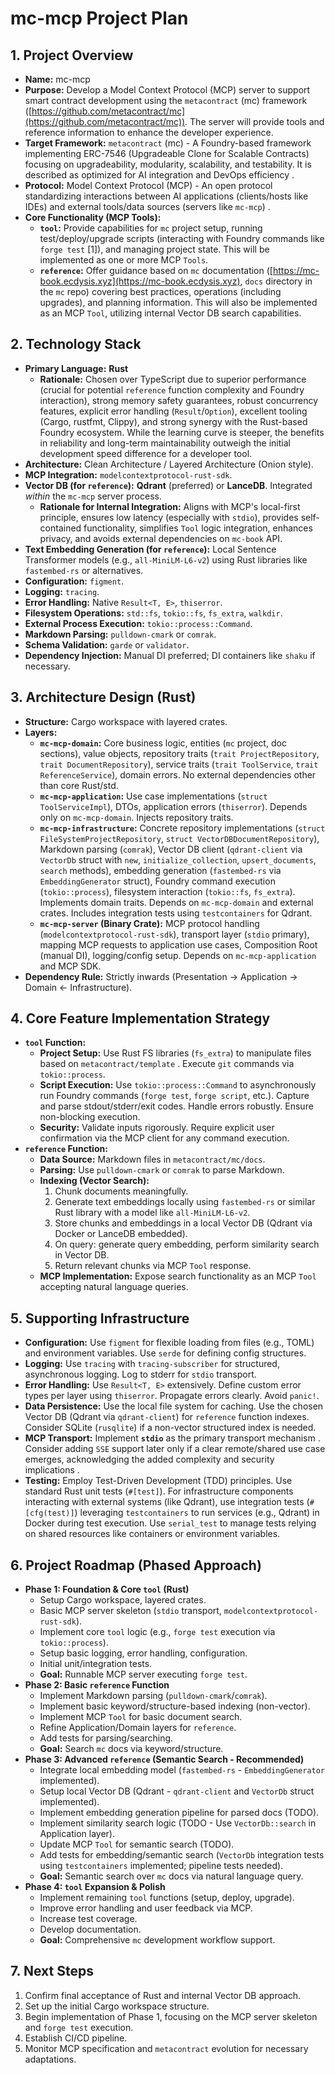 # mc-mcp Project Plan

## 1. Project Overview

*   **Name:** mc-mcp
*   **Purpose:** Develop a Model Context Protocol (MCP) server to support smart contract development using the `metacontract` (mc) framework ([https://github.com/metacontract/mc](https://github.com/metacontract/mc)). The server will provide tools and reference information to enhance the developer experience.
*   **Target Framework:** `metacontract` (mc) - A Foundry-based framework implementing ERC-7546 (Upgradeable Clone for Scalable Contracts) focusing on upgradeability, modularity, scalability, and testability. It is described as optimized for AI integration and DevOps efficiency .
*   **Protocol:** Model Context Protocol (MCP) - An open protocol standardizing interactions between AI applications (clients/hosts like IDEs) and external tools/data sources (servers like `mc-mcp`) .
*   **Core Functionality (MCP Tools):**
    *   **`tool`:** Provide capabilities for `mc` project setup, running test/deploy/upgrade scripts (interacting with Foundry commands like `forge test` [1]), and managing project state. This will be implemented as one or more MCP `Tools`.
    *   **`reference`:** Offer guidance based on `mc` documentation ([https://mc-book.ecdysis.xyz](https://mc-book.ecdysis.xyz), `docs` directory in the `mc` repo) covering best practices, operations (including upgrades), and planning information. This will also be implemented as an MCP `Tool`, utilizing internal Vector DB search capabilities.

## 2. Technology Stack

*   **Primary Language:** **Rust**
    *   **Rationale:** Chosen over TypeScript due to superior performance (crucial for potential `reference` function complexity and Foundry interaction), strong memory safety guarantees, robust concurrency features, explicit error handling (`Result`/`Option`), excellent tooling (Cargo, rustfmt, Clippy), and strong synergy with the Rust-based Foundry ecosystem. While the learning curve is steeper, the benefits in reliability and long-term maintainability outweigh the initial development speed difference for a developer tool.
*   **Architecture:** Clean Architecture / Layered Architecture (Onion style).
*   **MCP Integration:** `modelcontextprotocol-rust-sdk`.
*   **Vector DB (for `reference`):** **Qdrant** (preferred) or **LanceDB**. Integrated *within* the `mc-mcp` server process.
    *   **Rationale for Internal Integration:** Aligns with MCP's local-first principle, ensures low latency (especially with `stdio`), provides self-contained functionality, simplifies `Tool` logic integration, enhances privacy, and avoids external dependencies on `mc-book` API.
*   **Text Embedding Generation (for `reference`):** Local Sentence Transformer models (e.g., `all-MiniLM-L6-v2`) using Rust libraries like `fastembed-rs` or alternatives.
*   **Configuration:** `figment`.
*   **Logging:** `tracing`.
*   **Error Handling:** Native `Result<T, E>`, `thiserror`.
*   **Filesystem Operations:** `std::fs`, `tokio::fs`, `fs_extra`, `walkdir`.
*   **External Process Execution:** `tokio::process::Command`.
*   **Markdown Parsing:** `pulldown-cmark` or `comrak`.
*   **Schema Validation:** `garde` or `validator`.
*   **Dependency Injection:** Manual DI preferred; DI containers like `shaku` if necessary.

## 3. Architecture Design (Rust)

*   **Structure:** Cargo workspace with layered crates.
*   **Layers:**
    *   **`mc-mcp-domain`:** Core business logic, entities (`mc` project, doc sections), value objects, repository traits (`trait ProjectRepository`, `trait DocumentRepository`), service traits (`trait ToolService`, `trait ReferenceService`), domain errors. No external dependencies other than core Rust/std.
    *   **`mc-mcp-application`:** Use case implementations (`struct ToolServiceImpl`), DTOs, application errors (`thiserror`). Depends only on `mc-mcp-domain`. Injects repository traits.
    *   **`mc-mcp-infrastructure`:** Concrete repository implementations (`struct FileSystemProjectRepository`, `struct VectorDBDocumentRepository`), Markdown parsing (`comrak`), Vector DB client (`qdrant-client` via `VectorDb` struct with `new`, `initialize_collection`, `upsert_documents`, `search` methods), embedding generation (`fastembed-rs` via `EmbeddingGenerator` struct), Foundry command execution (`tokio::process`), filesystem interaction (`tokio::fs`, `fs_extra`). Implements domain traits. Depends on `mc-mcp-domain` and external crates. Includes integration tests using `testcontainers` for Qdrant.
    *   **`mc-mcp-server` (Binary Crate):** MCP protocol handling (`modelcontextprotocol-rust-sdk`), transport layer (`stdio` primary), mapping MCP requests to application use cases, Composition Root (manual DI), logging/config setup. Depends on `mc-mcp-application` and MCP SDK.
*   **Dependency Rule:** Strictly inwards (Presentation -> Application -> Domain <- Infrastructure).

## 4. Core Feature Implementation Strategy

*   **`tool` Function:**
    *   **Project Setup:** Use Rust FS libraries (`fs_extra`) to manipulate files based on `metacontract/template` . Execute `git` commands via `tokio::process`.
    *   **Script Execution:** Use `tokio::process::Command` to asynchronously run Foundry commands (`forge test`, `forge script`, etc.). Capture and parse stdout/stderr/exit codes. Handle errors robustly. Ensure non-blocking execution.
    *   **Security:** Validate inputs rigorously. Require explicit user confirmation via the MCP client for any command execution.
*   **`reference` Function:**
    *   **Data Source:** Markdown files in `metacontract/mc/docs`.
    *   **Parsing:** Use `pulldown-cmark` or `comrak` to parse Markdown.
    *   **Indexing (Vector Search):**
        1.  Chunk documents meaningfully.
        2.  Generate text embeddings locally using `fastembed-rs` or similar Rust library with a model like `all-MiniLM-L6-v2`.
        3.  Store chunks and embeddings in a local Vector DB (Qdrant via Docker or LanceDB embedded).
        4.  On query: generate query embedding, perform similarity search in Vector DB.
        5.  Return relevant chunks via MCP `Tool` response.
    *   **MCP Implementation:** Expose search functionality as an MCP `Tool` accepting natural language queries.

## 5. Supporting Infrastructure

*   **Configuration:** Use `figment` for flexible loading from files (e.g., TOML) and environment variables. Use `serde` for defining config structures.
*   **Logging:** Use `tracing` with `tracing-subscriber` for structured, asynchronous logging. Log to stderr for `stdio` transport.
*   **Error Handling:** Use `Result<T, E>` extensively. Define custom error types per layer using `thiserror`. Propagate errors clearly. Avoid `panic!`.
*   **Data Persistence:** Use the local file system for caching. Use the chosen Vector DB (Qdrant via `qdrant-client`) for `reference` function indexes. Consider SQLite (`rusqlite`) if a non-vector structured index is needed.
*   **MCP Transport:** Implement **`stdio`** as the primary transport mechanism . Consider adding `SSE` support later only if a clear remote/shared use case emerges, acknowledging the added complexity and security implications .
*   **Testing:** Employ Test-Driven Development (TDD) principles. Use standard Rust unit tests (`#[test]`). For infrastructure components interacting with external systems (like Qdrant), use integration tests (`#[cfg(test)]`) leveraging `testcontainers` to run services (e.g., Qdrant) in Docker during test execution. Use `serial_test` to manage tests relying on shared resources like containers or environment variables.

## 6. Project Roadmap (Phased Approach)

*   **Phase 1: Foundation & Core `tool` (Rust)**
    *   Setup Cargo workspace, layered crates.
    *   Basic MCP server skeleton (`stdio` transport, `modelcontextprotocol-rust-sdk`).
    *   Implement core `tool` logic (e.g., `forge test` execution via `tokio::process`).
    *   Setup basic logging, error handling, configuration.
    *   Initial unit/integration tests.
    *   **Goal:** Runnable MCP server executing `forge test`.
*   **Phase 2: Basic `reference` Function**
    *   Implement Markdown parsing (`pulldown-cmark`/`comrak`).
    *   Implement basic keyword/structure-based indexing (non-vector).
    *   Implement MCP `Tool` for basic document search.
    *   Refine Application/Domain layers for `reference`.
    *   Add tests for parsing/searching.
    *   **Goal:** Search `mc` docs via keyword/structure.
*   **Phase 3: Advanced `reference` (Semantic Search - Recommended)**
    *   Integrate local embedding model (`fastembed-rs` - `EmbeddingGenerator` implemented).
    *   Setup local Vector DB (Qdrant - `qdrant-client` and `VectorDb` struct implemented).
    *   Implement embedding generation pipeline for parsed docs (TODO).
    *   Implement similarity search logic (TODO - Use `VectorDb::search` in Application layer).
    *   Update MCP `Tool` for semantic search (TODO).
    *   Add tests for embedding/semantic search (`VectorDb` integration tests using `testcontainers` implemented; pipeline tests needed).
    *   **Goal:** Semantic search over `mc` docs via natural language query.
*   **Phase 4: `tool` Expansion & Polish**
    *   Implement remaining `tool` functions (setup, deploy, upgrade).
    *   Improve error handling and user feedback via MCP.
    *   Increase test coverage.
    *   Develop documentation.
    *   **Goal:** Comprehensive `mc` development workflow support.

## 7. Next Steps

1.  Confirm final acceptance of Rust and internal Vector DB approach.
2.  Set up the initial Cargo workspace structure.
3.  Begin implementation of Phase 1, focusing on the MCP server skeleton and `forge test` execution.
4.  Establish CI/CD pipeline.
5.  Monitor MCP specification and `metacontract`  evolution for necessary adaptations.
